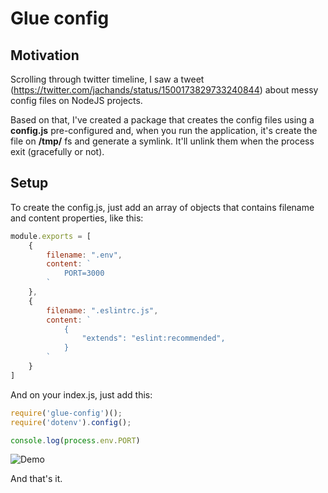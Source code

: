 # Glue config

## Motivation

Scrolling through twitter timeline, I saw a tweet (https://twitter.com/jachands/status/1500173829733240844) about messy config files on NodeJS projects.

Based on that, I've created a package that creates the config files using a **config.js** pre-configured and, when you run the application, it's create the file on **/tmp/** fs and generate a symlink. It'll unlink them when the process exit (gracefully or not).

## Setup

To create the config.js, just add an array of objects that contains filename and content properties, like this:

```js
module.exports = [
    {
        filename: ".env",
        content: `
            PORT=3000
        `
    },
    {
        filename: ".eslintrc.js",
        content: `
            {
                "extends": "eslint:recommended",
            }
        `
    }
]
```

And on your index.js, just add this:

```js
require('glue-config')();
require('dotenv').config();

console.log(process.env.PORT)
```

![Demo](https://github.com/jrflga/glue-config/blob/main/demo.gif?raw=true)

And that's it.
